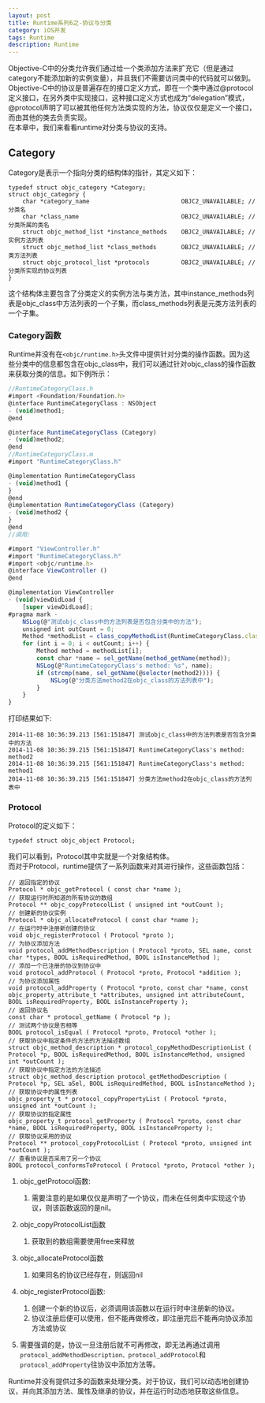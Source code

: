 ```yaml
---
layout: post
title: Runtime系列6之-协议与分类
category: iOS开发
tags: Runtime
description: Runtime
--- 
```


Objective-C中的分类允许我们通过给一个类添加方法来扩充它（但是通过category不能添加新的实例变量），并且我们不需要访问类中的代码就可以做到。      
Objective-C中的协议是普遍存在的接口定义方式，即在一个类中通过@protocol定义接口，在另外类中实现接口，这种接口定义方式也成为“delegation”模式，@protocol声明了可以被其他任何方法类实现的方法，协议仅仅是定义一个接口，而由其他的类去负责实现。  
在本章中，我们来看看runtime对分类与协议的支持。

## Category

Category是表示一个指向分类的结构体的指针，其定义如下：

```
typedef struct objc_category *Category;
struct objc_category {
    char *category_name                          OBJC2_UNAVAILABLE;	// 分类名
    char *class_name                             OBJC2_UNAVAILABLE;	// 分类所属的类名
    struct objc_method_list *instance_methods    OBJC2_UNAVAILABLE;	// 实例方法列表
    struct objc_method_list *class_methods       OBJC2_UNAVAILABLE;	// 类方法列表
    struct objc_protocol_list *protocols         OBJC2_UNAVAILABLE;	// 分类所实现的协议列表
}
```
这个结构体主要包含了分类定义的实例方法与类方法，其中instance_methods列表是objc_class中方法列表的一个子集，而class_methods列表是元类方法列表的一个子集。

### Category函数  

Runtime并没有在`<objc/runtime.h>`头文件中提供针对分类的操作函数。因为这些分类中的信息都包含在objc_class中，我们可以通过针对objc_class的操作函数来获取分类的信息。如下例所示：

```javascript
//RuntimeCategoryClass.h
#import <Foundation/Foundation.h>
@interface RuntimeCategoryClass : NSObject
- (void)method1;
@end

@interface RuntimeCategoryClass (Category)
- (void)method2;
@end
//RuntimeCategoryClass.m
#import "RuntimeCategoryClass.h"

@implementation RuntimeCategoryClass
- (void)method1 {
}
@end
@implementation RuntimeCategoryClass (Category)
- (void)method2 {
}
@end
//调用:

#import "ViewController.h"
#import "RuntimeCategoryClass.h"
#import <objc/runtime.h>
@interface ViewController ()
@end

@implementation ViewController
- (void)viewDidLoad {
    [super viewDidLoad];
#pragma mark -
    NSLog(@"测试objc_class中的方法列表是否包含分类中的方法");
    unsigned int outCount = 0;
    Method *methodList = class_copyMethodList(RuntimeCategoryClass.class, &outCount);
    for (int i = 0; i < outCount; i++) {
        Method method = methodList[i];
        const char *name = sel_getName(method_getName(method));
        NSLog(@"RuntimeCategoryClass's method: %s", name);
        if (strcmp(name, sel_getName(@selector(method2)))) {
            NSLog(@"分类方法method2在objc_class的方法列表中");
        }
    }
}
```
打印结果如下:

```
2014-11-08 10:36:39.213 [561:151847] 测试objc_class中的方法列表是否包含分类中的方法
2014-11-08 10:36:39.215 [561:151847] RuntimeCategoryClass's method: method2
2014-11-08 10:36:39.215 [561:151847] RuntimeCategoryClass's method: method1
2014-11-08 10:36:39.215 [561:151847] 分类方法method2在objc_class的方法列表中
```
### Protocol

Protocol的定义如下：

```
typedef struct objc_object Protocol;
```
我们可以看到，Protocol其中实就是一个对象结构体。        
而对于Protocol，runtime提供了一系列函数来对其进行操作，这些函数包括：

```
// 返回指定的协议
Protocol * objc_getProtocol ( const char *name );
// 获取运行时所知道的所有协议的数组
Protocol ** objc_copyProtocolList ( unsigned int *outCount );
// 创建新的协议实例
Protocol * objc_allocateProtocol ( const char *name );
// 在运行时中注册新创建的协议
void objc_registerProtocol ( Protocol *proto );
// 为协议添加方法
void protocol_addMethodDescription ( Protocol *proto, SEL name, const char *types, BOOL isRequiredMethod, BOOL isInstanceMethod );
// 添加一个已注册的协议到协议中
void protocol_addProtocol ( Protocol *proto, Protocol *addition );
// 为协议添加属性
void protocol_addProperty ( Protocol *proto, const char *name, const objc_property_attribute_t *attributes, unsigned int attributeCount, BOOL isRequiredProperty, BOOL isInstanceProperty );
// 返回协议名
const char * protocol_getName ( Protocol *p );
// 测试两个协议是否相等
BOOL protocol_isEqual ( Protocol *proto, Protocol *other );
// 获取协议中指定条件的方法的方法描述数组
struct objc_method_description * protocol_copyMethodDescriptionList ( Protocol *p, BOOL isRequiredMethod, BOOL isInstanceMethod, unsigned int *outCount );
// 获取协议中指定方法的方法描述
struct objc_method_description protocol_getMethodDescription ( Protocol *p, SEL aSel, BOOL isRequiredMethod, BOOL isInstanceMethod );
// 获取协议中的属性列表
objc_property_t * protocol_copyPropertyList ( Protocol *proto, unsigned int *outCount );
// 获取协议的指定属性
objc_property_t protocol_getProperty ( Protocol *proto, const char *name, BOOL isRequiredProperty, BOOL isInstanceProperty );
// 获取协议采用的协议
Protocol ** protocol_copyProtocolList ( Protocol *proto, unsigned int *outCount );
// 查看协议是否采用了另一个协议
BOOL protocol_conformsToProtocol ( Protocol *proto, Protocol *other );
```

1. objc_getProtocol函数:
    1. 需要注意的是如果仅仅是声明了一个协议，而未在任何类中实现这个协议，则该函数返回的是nil。
2. objc_copyProtocolList函数 
    1. 获取到的数组需要使用free来释放

3. objc_allocateProtocol函数
    1. 如果同名的协议已经存在，则返回nil
4. objc_registerProtocol函数: 
    1. 创建一个新的协议后，必须调用该函数以在运行时中注册新的协议。
    2. 协议注册后便可以使用，但不能再做修改，即注册完后不能再向协议添加方法或协议
5. 需要强调的是，协议一旦注册后就不可再修改，即无法再通过调用`protocol_addMethodDescription、protocol_addProtocol`和`protocol_addProperty`往协议中添加方法等。


Runtime并没有提供过多的函数来处理分类。对于协议，我们可以动态地创建协议，并向其添加方法、属性及继承的协议，并在运行时动态地获取这些信息。

